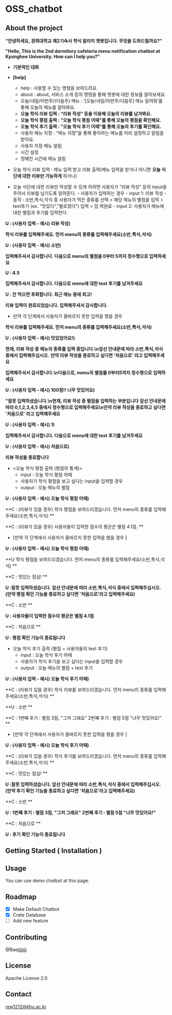 # OSS_chatbot
## About the project

**“안녕하세요, 경희대학교 제2기숙사 학식 알리미 챗봇입니다. 무엇을 도와드릴까요?”**

**"Hello, This is the 2nd dormitory cafeteria menu notification chatbot at Kyunghee University. How can I help you?"**

- **기본적인 대화**
- **[help]**
    - help : 사용할 수 있는 명령을 보여드려요.
    - about : about, 서비스 소개 등의 명령을 통해 챗봇에 대한 정보를 알아보세요.
    - 오늘/내일/이번주/(다음주) 메뉴 : ‘[오늘/내일/이번주/다음주] 메뉴 알려줘’를 통해 오늘의 메뉴를 알아봐요.
    - **오늘 학식 리뷰 입력 : “리뷰 작성” 등을 이용해 오늘의 리뷰를 남겨봐요.**
    - **오늘 학식 평점 출력 : “오늘 학식 평점 어때"를 통해 오늘의 평점을 확인해요.**
    - **오늘 학식 후기 출력 : "오늘 학식 후기 어때"를 통해 오늘의 후기를 확인해요.**
    - 사용자 메뉴 지정 : “메뉴 지정”을 통해 좋아하는 메뉴를 미리 설정하고 알림을 받아요.
    - 사용자 지정 메뉴 알림
    - 시간 설정
    - 정해진 시간에 메뉴 알림

- 오늘 학식 리뷰 입력 : 메뉴 입력 받고 리뷰 출력(메뉴 입력을 받거나 아니면 **오늘 식단에 대한 리뷰만 가능하게** 하거나)
- 오늘 식단에 대한 리뷰만 작성할 수 있게 하려면 사용자가 “리뷰 작성” 등의 input을 주어서 리뷰를 남기도록 알려준다.
        - 사용자가 입력하는 경우
            - input 1: 리뷰 작성
            - 동작 : 소반,특식,석식 중 사용자가 먹은 종류를 선택 > 해당 메뉴의 별점을 입력 > text후기 (ex. "맛있다","별로였다") 입력 > 입                     력완료
            - input 2: 사용자가 메뉴에 대한 별점과 후기를 입력한다.
         

**U : (사용자 입력 - 예시) 리뷰 작성)**


**학식 리뷰를 입력해주세요. 먼저 menu의 종류를 입력해주세요(소반,특식,석식)**

**U : (사용자 입력 - 예시) 소반)**

**입력해주셔서 감사합니다. 다음으로 menu의 별점을 0부터 5까지 정수형으로 입력하세요**

**U : 4.5**

**입력해주셔서 감사합니다. 다음으로 menu에 대한 text 후기를 남겨주세요**

**U : 안 먹으면 후회합니다. 최근 메뉴 중에 최고!**

**리뷰 입력이 완료되었습니다. 입력해주셔서 감사합니다.**


- 만약 각 단계에서 사용자가 올바르지 못한 입력을 했을 경우 

**학식 리뷰를 입력해주세요. 먼저 menu의 종류를 입력해주세요(소반,특식,석식)**

**U : (사용자 입력 - 예시) 맛있었어요!)**

**현재, 리뷰 작성 중 메뉴의 종류를 입력 중입니다.\n앞선 안내문에 따라 소반,특식,석식 중에서 입력해주십시오.**
**만약 리뷰 작성을 종료하고 싶다면 '처음으로' 라고 입력해주세요**

**입력해주셔서 감사합니다.\n다음으로, menu의 별점를 0부터5까지 정수형으로 입력하세요**

**U : (사용자 입력 - 예시) 100점!! 너무 맛있어요)**

**"잘못 입력하셨습니다.\n현재, 리뷰 작성 중 별점을 입력하는 부분입니다**
**앞선 안내문에 따라 0,1,2,3,4,5 중에서 정수형으로 입력해주세요\n만약 리뷰 작성을 종료하고 싶다면 '처음으로' 라고 입력해주세요**

**U : (사용자 입력 - 예시) 1)**

**입력해주셔서 감사합니다. 다음으로 menu에 대한 text 후기를 남겨주세요**

**U : (사용자 입력 - 예시) 처음으로)**

**리뷰 작성을 종료합니다**




- <오늘 학식 평점 출력 (평점의 통계)>
    - input : 오늘 학식 평점 어때
    - 사용자가 학식 평점을 보고 싶다는 input을 입력할 경우
    - output : 오늘 메뉴의 별점 
       

**U : (사용자 입력 - 예시) 오늘 학식 평점 어때)**

**C : (리뷰가 있을 경우) 학식 평점을 보여드리겠습니다. 먼저 menu의 종류를 입력해주세요(소반,특식,석식) **

**C : (리뷰가 있을 경우) 사용자들이 입력한 점수의 평균은 별점 4.1점. **



- [만약 각 단계에서 사용자가 올바르지 못한 입력을 했을 경우 ]

**U : (사용자 입력 - 예시) 오늘 학식 평점 어때)**

**U 학식 평점을 보여드리겠습니다. 먼저 menu의 종류를 입력해주세요(소반,특식,석식) **

**C : 맛있는 점심! **

**U :잘못 입력하셨습니다. 앞선 안내문에 따라 소반,특식,석식 중에서 입력해주십시오.
(만약 평점 확인 기능을 종료하고 싶다면 '처음으로'라고 입력해주세요)**

**C : 소반 ** 

**U : 사용자들이 입력한 점수의 평균은 별점 4.1점**

**C : 처음으로 ** 

**U : 평점 확인 기능이 종료됩니다**



- 오늘 학식 후기 출력 (평점 + 사용자들의 text 후기)
    - input : 오늘 학식 후기 어때
    - 사용자가 학식 후기을 보고 싶다는 input을 입력할 경우
    - output : 오늘 메뉴의 별점 + text 후기
       

**U : (사용자 입력 - 예시) 오늘 학식 후기 어때)**

**C : (리뷰가 있을 경우) 학식 리뷰를 보여드리겠습니다. 먼저 menu의 종류를 입력해주세요(소반,특식,석식) **

**U : 소반 **

**C : 1번째 후기 : 별점 3점, "그저 그래요" 2번째 후기 : 별점 5점 "너무 맛있어요!" **

- [만약 각 단계에서 사용자가 올바르지 못한 입력을 했을 경우 ]

**U : (사용자 입력 - 예시) 오늘 학식 후기 어때)**

**C : (리뷰가 있을 경우) 학식 후기를 보여드리겠습니다. 먼저 menu의 종류를 입력해주세요(소반,특식,석식) **

**C : 맛있는 점심! **

**U :잘못 입력하셨습니다. 앞선 안내문에 따라 소반,특식,석식 중에서 입력해주십시오.
(만약 후기 확인 기능을 종료하고 싶다면 '처음으로'라고 입력해주세요)**

**C : 소반 ** 

**U :  1번째 후기 : 별점 3점, "그저 그래요" 2번째 후기 : 별점 5점 "너무 맛있어요!"**

**C : 처음으로 ** 

**U : 후기 확인 기능이 종료됩니다**

## **Getting Started ( Installation )**

## **Usage**

You can use demo chatbot at this page.

## **Roadmap**

- [X] Make Default Chatbot
- [X] Crate Database
- [ ] Add new feature

## **Contributing**

@Baejjjjjjjj

## **License**

Apache License 2.0

## **Contact**

rew1212@khu.ac.kr

